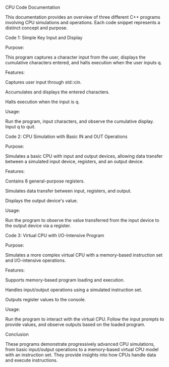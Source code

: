 CPU Code Documentation

This documentation provides an overview of three different C++ programs involving CPU simulations and operations. Each code snippet represents a distinct concept and purpose.

Code 1: Simple Key Input and Display

Purpose:

This program captures a character input from the user, displays the cumulative characters entered, and halts execution when the user inputs q.

Features:

Captures user input through std::cin.

Accumulates and displays the entered characters.

Halts execution when the input is q.

Usage:

Run the program, input characters, and observe the cumulative display. Input q to quit.

Code 2: CPU Simulation with Basic IN and OUT Operations

Purpose:

Simulates a basic CPU with input and output devices, allowing data transfer between a simulated input device, registers, and an output device.

Features:

Contains 8 general-purpose registers.

Simulates data transfer between input, registers, and output.

Displays the output device's value.

Usage:

Run the program to observe the value transferred from the input device to the output device via a register.

Code 3: Virtual CPU with I/O-Intensive Program

Purpose:

Simulates a more complex virtual CPU with a memory-based instruction set and I/O-intensive operations.

Features:

Supports memory-based program loading and execution.

Handles input/output operations using a simulated instruction set.

Outputs register values to the console.

Usage:

Run the program to interact with the virtual CPU. Follow the input prompts to provide values, and observe outputs based on the loaded program.

Conclusion

These programs demonstrate progressively advanced CPU simulations, from basic input/output operations to a memory-based virtual CPU model with an instruction set. They provide insights into how CPUs handle data and execute instructions.
